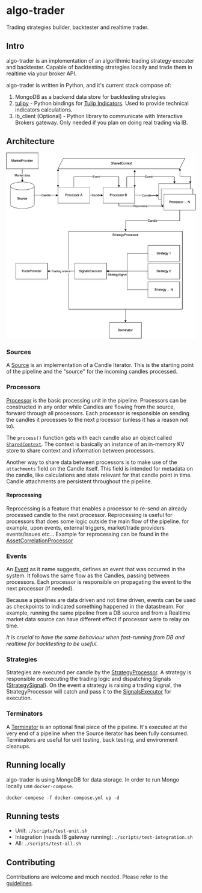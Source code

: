 # algo-trader 
Trading strategies builder, backtester and realtime trader.

## Intro
algo-trader is an implementation of an algorithmic trading strategy executer and backtester.
Capable of backtesting strategies locally and trade them in realtime via your broker API.

algo-trader is written in Python, and it's current stack compose of:
1. MongoDB as a backend data store for backtesting strategies
2. [tulipy](https://github.com/jesse-ai/tulipy) - Python bindings for [Tulip Indicators](https://tulipindicators.org/). Used to provide technical indicators calculations.
3. ib_client (Optional) - Python library to communicate with Interactive Brokers gateway. Only needed if you plan on doing real trading via IB.  

## Architecture

![System design](./design/diagram.png)

### Sources
A [Source](src/pipeline/source.py) is an implementation of a Candle Iterator. This is the starting point of the pipeline and the "source" for the incoming candles processed.
 
### Processors
[Processor](src/pipeline/processor.py) is the basic processing unit in the pipeline. Processors can be constructed in any order while Candles are flowing from the source, forward through all processors. 
Each processor is responsible on sending the candles it processes to the next processor (unless it has a reason not to).

The `process()` function gets with each candle also an object called [`SharedContext`](src/pipeline/shared_context.py). 
The context is basically an instance of an in-memory KV store to share context and information between processors. 

Another way to share data between processors is to make use of the `attachments` field on the Candle itself. 
This field is intended for metadata on the candle, like calculations and state relevant for that candle point in time. Candle attachments are persistent throughout the pipeline.

#### Reprocessing
Reprocessing is a feature that enables a processor to re-send an already processed candle to the next processor. 
Reprocessing is useful for processors that does some logic outside the main flow of the pipeline. for example, upon events, external triggers, market/trade providers events/issues etc...
Example for reprocessing can be found in the [AssetCorrelationProcessor](src/pipeline/processors/assets_correlation.py)

### Events
An [Event](src/entities/event.py) as it name suggests, defines an event that was occurred in the system. 
It follows the same flow as the Candles, passing between processors. Each processor is responsible on propagating the event to the next processor (if needed).

Because a pipelines are data driven and not time driven, events can be used as checkpoints to indicated something happened in the datastream. 
For example, running the same pipeline from a DB source and from a Realtime market data source can have different effect if processor were to relay on time.

_It is crucial to have the same behaviour when fast-running from DB and realtime for backtesting to be useful._

### Strategies
Strategies are executed per candle by the [StrategyProcessor](src/pipeline/processors/strategy.py).
A strategy is responsible on executing the trading logic and dispatching Signals ([StrategySignal](src/entities/strategy_signal.py)). 
On the event a strategy is raising a trading signal, the StrategyProcessor will catch and pass it to the [SignalsExecutor](src/trade/signals_executor.py) for execution.  

### Terminators
A [Terminator](src/pipeline/terminator.py) is an optional final piece of the pipeline. It's executed at the very end of a pipeline when the Source iterator has been fully consumed.
Terminators are useful for unit testing, back testing, and environment cleanups. 


## Running locally
algo-trader is using MongoDB for data storage. In order to run Mongo locally use `docker-compose`.
```shell
docker-compose -f docker-compose.yml up -d
```

## Running tests
* Unit: `./scripts/test-unit.sh`
* Integration (needs IB gateway running): `./scripts/test-integration.sh`
* All: `./scripts/test-all.sh`

## Contributing
Contributions are welcome and much needed.
Please refer to the [guidelines](CONTRIBUTING.md).

